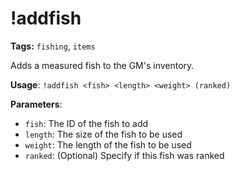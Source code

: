 # !addfish

**Tags:** `fishing`, `items`

Adds a measured fish to the GM's inventory.

**Usage**: `!addfish <fish> <length> <weight> (ranked)`

**Parameters**:
- `fish`: The ID of the fish to add
- `length`: The size of the fish to be used
- `weight`: The length of the fish to be used
- `ranked`: (Optional) Specify if this fish was ranked
